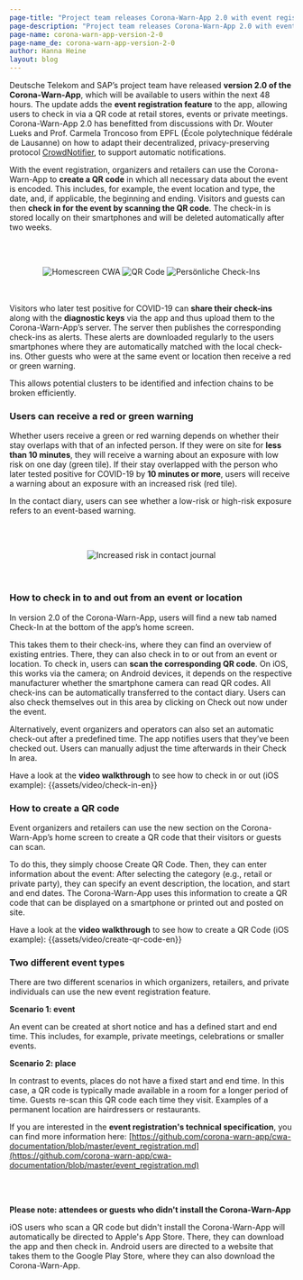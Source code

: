 ```yaml
---
page-title: "Project team releases Corona-Warn-App 2.0 with event registration"
page-description: "Project team releases Corona-Warn-App 2.0 with event registration"
page-name: corona-warn-app-version-2-0
page-name_de: corona-warn-app-version-2-0
author: Hanna Heine
layout: blog
---
```

 
Deutsche Telekom and SAP’s project team have released **version 2.0 of the Corona-Warn-App**, which will be available to users within the next 48 hours. The update adds the **event registration feature** to the app, allowing users to check in via a QR code at retail stores, events or private meetings. Corona-Warn-App 2.0 has benefitted from discussions with Dr. Wouter Lueks and Prof. Carmela Troncoso from EPFL (École polytechnique fédérale de Lausanne) on how to adapt their decentralized, privacy-preserving protocol [CrowdNotifier](https://github.com/CrowdNotifier/documents), to support automatic notifications.

<!-- overview -->

With the event registration, organizers and retailers can use the Corona-Warn-App to **create a QR code** in which all necessary data about the event is encoded. This includes, for example, the event location and type, the date, and, if applicable, the beginning and ending. Visitors and guests can then **check in for the event by scanning the QR code**. The check-in is stored locally on their smartphones and will be deleted automatically after two weeks. 

<br></br>
<center> <img src="./homescreen.png" title="Homescreen CWA" style="align: center">   <img src="./qr-coden-en.png" title="QR Code" style="align: center">  <img src="./check-in(4)-en.png" title="Persönliche Check-Ins" style="align: center"></center>
<br></br>

Visitors who later test positive for COVID-19 can **share their check-ins** along with the **diagnostic keys** via the app and thus upload them to the Corona-Warn-App’s server. The server then publishes the corresponding check-ins as alerts. These alerts are downloaded regularly to the users smartphones where they are automatically matched with the local check-ins. Other guests who were at the same event or location then receive a red or green warning. 

This allows potential clusters to be identified and infection chains to be broken efficiently.
 

### Users can receive a red or green warning

Whether users receive a green or red warning depends on whether their stay overlaps with that of an infected person. If they were on site for **less than 10 minutes**, they will receive a warning about an exposure with low risk on one day (green tile). If their stay overlapped with the person who later tested positive for COVID-19 by **10 minutes or more**, users will receive a warning about an exposure with an increased risk (red tile). 

In the contact diary, users can see whether a low-risk or high-risk exposure refers to an event-based warning.

<br></br>
<center> <img src="./increased-risk-contact-journal.png" title="Increased risk in contact journal" style="align: center"></center>
<br></br>


### How to check in to and out from an event or location

In version 2.0 of the Corona-Warn-App, users will find a new tab named Check-In at the bottom of the app’s home screen. 


This takes them to their check-ins, where they can find an overview of existing entries. There, they can also check in to or out from an event or location. To check in, users can **scan the corresponding QR code**. On iOS, this works via the camera; on Android devices, it depends on the respective manufacturer whether the smartphone camera can read QR codes. All check-ins can be automatically transferred to the contact diary. Users can also check themselves out in this area by clicking on Check out now under the event.  

Alternatively, event organizers and operators can also set an automatic check-out after a predefined time. The app notifies users that they’ve been checked out. Users can manually adjust the time afterwards in their Check In area.

Have a look at the **video walkthrough** to see how to check in or out (iOS example): {{assets/video/check-in-en}}

### How to create a QR code

Event organizers and retailers can use the new section on the Corona-Warn-App’s home screen to create a QR code that their visitors or guests can scan.  

To do this, they simply choose Create QR Code. Then, they can enter information about the event: After selecting the category (e.g., retail or private party), they can specify an event description, the location, and start and end dates. The Corona-Warn-App uses this information to create a QR code that can be displayed on a smartphone or printed out and posted on site. 

Have a look at the **video walkthrough** to see how to create a QR Code (iOS example): {{assets/video/create-qr-code-en}}

### Two different event types

There are two different scenarios in which organizers, retailers, and private individuals can use the new event registration feature.

**Scenario 1: event**

An event can be created at short notice and has a defined start and end time. This includes, for example, private meetings, celebrations or smaller events. 

**Scenario 2: place**

In contrast to events, places do not have a fixed start and end time. In this case, a QR code is typically made available in a room for a longer period of time. Guests re-scan this QR code each time they visit. Examples of a permanent location are hairdressers or restaurants.


If you are interested in the **event registration's technical specification**, you can find more information here: [https://github.com/corona-warn-app/cwa-documentation/blob/master/event_registration.md](https://github.com/corona-warn-app/cwa-documentation/blob/master/event_registration.md)

<br></br>

**Please note: attendees or guests who didn't install the Corona-Warn-App**

iOS users who scan a QR code but didn't install the Corona-Warn-App will automatically be directed to Apple's App Store. There, they can download the app and then check in. Android users are directed to a website that takes them to the Google Play Store, where they can also download the Corona-Warn-App.

 
